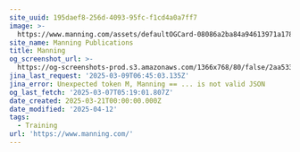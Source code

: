 ```yaml
---
site_uuid: 195daef8-256d-4093-95fc-f1cd4a0a7ff7
image: >-
  https://www.manning.com/assets/defaultOGCard-08086a2ba84a94613971a17812a34881.png
site_name: Manning Publications
title: Manning
og_screenshot_url: >-
  https://og-screenshots-prod.s3.amazonaws.com/1366x768/80/false/2aa533919210ece76615183b3d5a7895ef92b2d007d1a2583a5d33bd7b35921c.jpeg
jina_last_request: '2025-03-09T06:45:03.135Z'
jina_error: Unexpected token M, Manning == ... is not valid JSON
og_last_fetch: '2025-03-07T05:19:01.807Z'
date_created: 2025-03-21T00:00:00.000Z
date_modified: '2025-04-12'
tags:
  - Training
url: 'https://www.manning.com/'
---
```









































